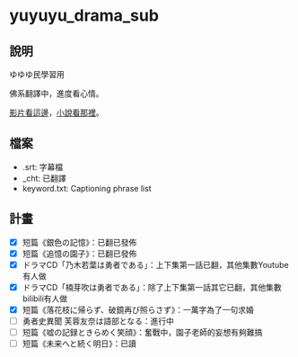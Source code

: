 # yuyuyu_drama_sub

## 說明

ゆゆゆ民學習用

佛系翻譯中，進度看心情。

[影片看這邊](https://www.youtube.com/@RocketScientist01)，[小說看那裡](https://medium.com/@waltonwing)。

## 檔案

* .srt: 字幕檔
* _cht: 已翻譯
* keyword.txt: Captioning phrase list

## 計畫

- [x] 短篇《銀色の記憶》：已翻已發佈
- [x] 短篇《追憶の園子》：已翻已發佈
- [x] ドラマCD「乃木若葉は勇者である」：上下集第一話已翻，其他集數Youtube有人做
- [x] ドラマCD「楠芽吹は勇者である」：除了上下集第一話其它已翻，其他集數bilibili有人做
- [x] 短篇《落花枝に帰らず、破鏡再び照らさず》：一萬字為了一句求婚
- [ ] 勇者史異聞 芙蓉友奈は語部となる：進行中
- [ ] 短篇《嘘の記録ときらめく笑顔》：奮戰中，園子老師的妄想有夠難搞
- [ ] 短篇《未来へと続く明日》：已讀
